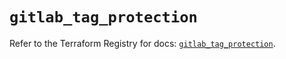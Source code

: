 # `gitlab_tag_protection`

Refer to the Terraform Registry for docs: [`gitlab_tag_protection`](https://registry.terraform.io/providers/gitlabhq/gitlab/17.2.0/docs/resources/tag_protection).
